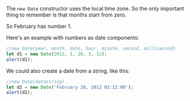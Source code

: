 The `new Date` constructor uses the local time zone. So the only important thing to remember is that months start from zero.

So February has number 1.

Here's an example with numbers as date components:

```js run
//new Date(year, month, date, hour, minute, second, millisecond)
let d1 = new Date(2012, 1, 20, 3, 12);
alert(d1);
```

We could also create a date from a string, like this:

```js run
//new Date(datastring)
let d2 = new Date('February 20, 2012 03:12:00');
alert(d2);
```
